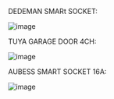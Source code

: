 DEDEMAN SMARt SOCKET:

![image](https://github.com/Liionboy/esphome_beken_yaml/assets/87735636/a6efe344-96ea-447d-91bc-950aec75fb70)


TUYA GARAGE DOOR 4CH:

![image](https://github.com/Liionboy/esphome_beken_yaml/assets/87735636/6db6e09f-9a50-497c-b86b-55a607697b03)


AUBESS SMART SOCKET 16A:

![image](https://github.com/Liionboy/esphome_beken_yaml/assets/87735636/048b4263-6245-4faa-a9f4-9d369eec4830)
